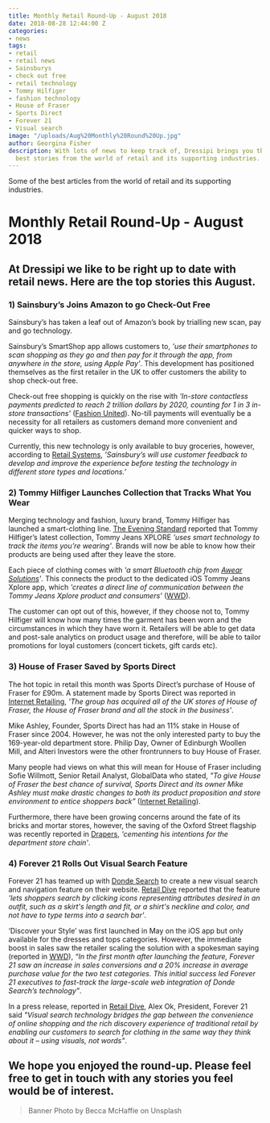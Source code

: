 ```yaml
---
title: Monthly Retail Round-Up - August 2018
date: 2018-08-28 12:44:00 Z
categories:
- news
tags:
- retail
- retail news
- Sainsburys
- check out free
- retail technology
- Tommy Hilfiger
- fashion technology
- House of Fraser
- Sports Direct
- Forever 21
- Visual search
image: "/uploads/Aug%20Monthly%20Round%20Up.jpg"
author: Georgina Fisher
description: With lots of news to keep track of, Dressipi brings you this month's
  best stories from the world of retail and its supporting industries.
---
```


Some of the best articles from the world of retail and its supporting industries.

# Monthly Retail Round-Up - August 2018

## At Dressipi we like to be right up to date with retail news. Here are the top stories this August.

### 1) Sainsbury’s Joins Amazon to go Check-Out Free

Sainsbury’s has taken a leaf out of Amazon’s book by trialling new scan, pay and go technology. 

Sainsbury’s SmartShop app allows customers to, *'use their smartphones to scan shopping as they go and then pay for it through the app, from anywhere in the store, using Apple Pay'*. This development has positioned themselves as the first retailer in the UK to offer customers the ability to shop check-out free.

Check-out free shopping is quickly on the rise with *'In-store contactless payments predicted to reach 2 trillion dollars by 2020, counting for 1 in 3 in-store transactions'* ([Fashion United](https://fashionunited.uk/news/retail/sainsbury-s-trials-till-free-shopping/2018081438316)). No-till payments will eventually be a necessity for all retailers as customers demand more convenient and quicker ways to shop. 

Currently, this new technology is only available to buy groceries, however, according to [Retail Systems](http://www.retail-systems.com/rs/Sainsburys_Scan_And_Go_Trial_London.php), *'Sainsbury’s will use customer feedback to develop and improve the experience before testing the technology in different store types and locations.'*

### 2) Tommy Hilfiger Launches Collection that Tracks What You Wear

Merging technology and fashion, luxury brand, Tommy Hilfiger has launched a smart-clothing line. [The Evening Standard](https://www.standard.co.uk/fashion/tommy-hilfiger-xplore-technology-a3899606.html) reported that Tommy Hilfiger’s latest collection, Tommy Jeans XPLORE *'uses smart technology to track the items you’re wearing'*. Brands will now be able to know how their products are being used after they leave the store. 

Each piece of clothing comes with *'a smart Bluetooth chip from [Awear Solutions](https://www.awearsolutions.com/#about)'*. This connects the product to the dedicated iOS Tommy Jeans Xplore app, which *'creates a direct line of communication between the Tommy Jeans Xplore product and consumers'* ([WWD](https://wwd.com/fashion-news/fashion-scoops/tommy-hilfiger-launches-tommy-jeans-xplore-1202764296/)).

The customer can opt out of this, however, if they choose not to, Tommy Hilfiger will know how many times the garment has been worn and the circumstances in which they have worn it. Retailers will be able to get data and post-sale analytics on product usage and therefore, will be able to tailor promotions for loyal customers (concert tickets, gift cards etc).

### 3) House of Fraser Saved by Sports Direct

The hot topic in retail this month was Sports Direct’s purchase of House of Fraser for £90m. A statement made by Sports Direct was reported in [Internet Retailing](https://internetretailing.net/industry/industry/house-of-fraser-dies-and-rises-again-thanks-to-sports-direct--but-what-next-18245?Preview=1&utm_source=bm23&utm_medium=email&utm_term=House+of+Fraser+dies+and+rises+again+thanks+to+Sports+Direct+%E2%80%93+but+what+next?&utm_content=IR+newsletter+-+10+August+2018&utm_campaign=10/08/2018), *'The group has acquired all of the UK stores of House of Fraser, the House of Fraser brand and all the stock in the business'*.

Mike Ashley, Founder, Sports Direct has had an 11% stake in House of Fraser since 2004. However, he was not the only interested party to buy the 169-year-old department store. Philip Day, Owner of Edinburgh Woollen Mill, and Alteri Investors were the other frontrunners to buy House of Fraser.

Many people had views on what this will mean for House of Fraser including Sofie Willmott, Senior Retail Analyst, GlobalData who stated, *"To give House of Fraser the best chance of survival, Sports Direct and its owner Mike Ashley must make drastic changes to both its product proposition and store environment to entice shoppers back”* ([Internet Retailing](https://internetretailing.net/industry/industry/house-of-fraser-dies-and-rises-again-thanks-to-sports-direct--but-what-next-18245?Preview=1&utm_source=bm23&utm_medium=email&utm_term=House+of+Fraser+dies+and+rises+again+thanks+to+Sports+Direct+%E2%80%93+but+what+next?&utm_content=IR+newsletter+-+10+August+2018&utm_campaign=10/08/2018)).

Furthermore, there have been growing concerns around the fate of its bricks and mortar stores, however, the saving of the Oxford Street flagship was recently reported in [Drapers](https://www.drapersonline.com/news/ashley-secures-house-of-fraser-oxford-street-flagship/7031803.article?search=https%3a%2f%2fwww.drapersonline.com%2fsearcharticles%3fqsearch%3d1%26keywords%3dhouse+of+fraser), *'cementing his intentions for the department store chain'*.

### 4) Forever 21 Rolls Out Visual Search Feature

Forever 21 has teamed up with [Donde Search](https://www.dondesearch.com/) to create a new visual search and navigation feature on their website. [Retail Dive](https://www.retaildive.com/news/forever-21-visual-search-tool-boosted-purchase-value-by-20/530770/) reported that the feature *'lets shoppers search by clicking icons representing attributes desired in an outfit, such as a skirt's length and fit, or a shirt's neckline and color, and not have to type terms into a search bar'*.

‘Discover your Style’ was first launched in May on the iOS app but only available for the dresses and tops categories. However, the immediate boost in sales saw the retailer scaling the solution with a spokesman saying (reported in [WWD](https://wwd.com/business-news/technology/forever-21-visual-search-1202776337/)), *“In the first month after launching the feature, Forever 21 saw an increase in sales conversions and a 20% increase in average purchase value for the two test categories. This initial success led Forever 21 executives to fast-track the large-scale web integration of Donde Search’s technology”*.

In a press release, reported in [Retail Dive](https://www.retaildive.com/news/forever-21-visual-search-tool-boosted-purchase-value-by-20/530770/), Alex Ok, President, Forever 21 said *"Visual search technology bridges the gap between the convenience of online shopping and the rich discovery experience of traditional retail by enabling our customers to search for clothing in the same way they think about it – using visuals, not words"*. 

## We hope you enjoyed the round-up. Please feel free to get in touch with any stories you feel would be of interest.

> Banner Photo by Becca McHaffie on Unsplash
